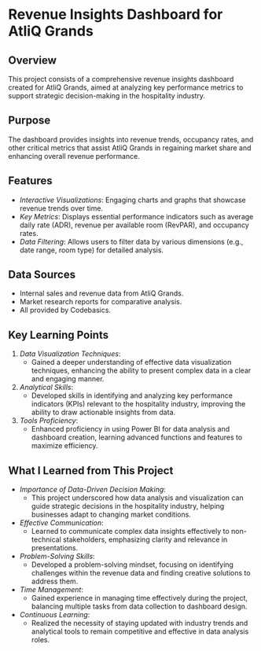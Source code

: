 # Revenue Insights Dashboard for AtliQ Grands

## Overview
This project consists of a comprehensive revenue insights dashboard created for AtliQ Grands, aimed at analyzing key performance metrics to support strategic decision-making in the hospitality industry.

## Purpose
The dashboard provides insights into revenue trends, occupancy rates, and other critical metrics that assist AtliQ Grands in regaining market share and enhancing overall revenue performance.

## Features
- *Interactive Visualizations*: Engaging charts and graphs that showcase revenue trends over time.
- *Key Metrics*: Displays essential performance indicators such as average daily rate (ADR), revenue per available room (RevPAR), and occupancy rates.
- *Data Filtering*: Allows users to filter data by various dimensions (e.g., date range, room type) for detailed analysis.


## Data Sources
- Internal sales and revenue data from AtliQ Grands.
- Market research reports for comparative analysis.
- All provided by Codebasics.

## Key Learning Points
1. *Data Visualization Techniques*: 
   - Gained a deeper understanding of effective data visualization techniques, enhancing the ability to present complex data in a clear and engaging manner.
2. *Analytical Skills*: 
   - Developed skills in identifying and analyzing key performance indicators (KPIs) relevant to the hospitality industry, improving the ability to draw actionable insights from data.
3. *Tools Proficiency*:
   - Enhanced proficiency in using Power BI for data analysis and dashboard creation, learning advanced functions and features to maximize efficiency.


## What I Learned from This Project
- *Importance of Data-Driven Decision Making*: 
  - This project underscored how data analysis and visualization can guide strategic decisions in the hospitality industry, helping businesses adapt to changing market conditions.
- *Effective Communication*:
  - Learned to communicate complex data insights effectively to non-technical stakeholders, emphasizing clarity and relevance in presentations.
- *Problem-Solving Skills*:
  - Developed a problem-solving mindset, focusing on identifying challenges within the revenue data and finding creative solutions to address them.
- *Time Management*: 
  - Gained experience in managing time effectively during the project, balancing multiple tasks from data collection to dashboard design.
- *Continuous Learning*: 
  - Realized the necessity of staying updated with industry trends and analytical tools to remain competitive and effective in data analysis roles.
